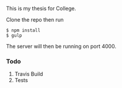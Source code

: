 This is my thesis for College.

Clone the repo then run
```
$ npm install
$ gulp
```

The server will then be running on port 4000.

### Todo
1. Travis Build
2. Tests
